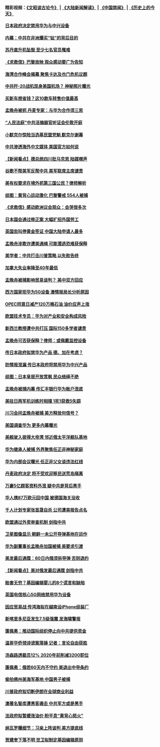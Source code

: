 #### 精彩视频：[《文昭谈古论今》](https://github.com/gfw-breaker/wenzhao/blob/master/README.md?t=12101531) | [《大陆新闻解读》](https://github.com/gfw-breaker/ntdtv-comedy/blob/master/README.md?t=12101531) | [《中国禁闻》](https://github.com/gfw-breaker/ntdtv-news/blob/master/README.md?t=12101531) | [《历史上的今天》](https://github.com/gfw-breaker/today-in-history/blob/master/README.md?t=12101531) 

#### [日本政府决定禁用华为与中兴设备](../pages/nsc418/n10901481.md?t=12101531) 

#### [内幕：中共在非洲爆买“钴”的背后目的](../pages/nsc418/n10898949.md?t=12101531) 

#### [苏丹直升机坠毁 至少七名官员罹难](../pages/nsc418/n10900117.md?t=12101531) 

#### [《求救信》巴黎放映 观众感动要广为告知](../pages/nsc418/n10900019.md?t=12101531) 

#### [海湾合作峰会揭幕 聚焦卡达及也门危机议题](../pages/nsc418/n10899688.md?t=12101531) 

#### [中共歼-20战机现身美国机场？ 神秘照片曝光](../pages/nsc418/n10899663.md?t=12101531) 

#### [买新车想省钱？这10款车转售价值最高](../pages/nsc418/n10898117.md?t=12101531) 

#### [孟晚舟被抓 丹麦专家：与华为合作须三思](../pages/nsc418/n10899564.md?t=12101531) 

#### [“人民法庭”中共活摘器官听证会伦敦开庭](../pages/nsc418/n10899563.md?t=12101531) 

#### [小默克尔惊险当选基民盟党魁 默克尔谢幕](../pages/nsc418/n10899491.md?t=12101531) 

#### [中共渗透海外中文媒体 美国官方如何说](../pages/nsc418/n10893253.md?t=12101531) 

#### [【新闻看点】德总统四川批马克思 陆媒噤声](../pages/nsc418/n10899297.md?t=12101531) 

#### [谷歌不帮美军反帮中共 美军联席主席谴责](../pages/nsc418/n10899167.md?t=12101531) 

#### [美有权要求在境外抓第三国公民？律师解析](../pages/nsc418/n10899107.md?t=12101531) 

#### [组图：黄背心运动激化 巴黎警戒 554人被捕](../pages/nsc418/n10899057.md?t=12101531) 

#### [《求救信》感动欧洲议会观众：会哭很多次](../pages/nsc418/n10897982.md?t=12101531) 

#### [日本国会通过修正案 大幅扩招外国劳工](../pages/nsc418/n10898708.md?t=12101531) 

#### [英国忽叫停黄金签证 中国大陆申请人最多](../pages/nsc418/n10898953.md?t=12101531) 

#### [孟晚舟涉欺诈遭美通缉 可能潜逃恐难获保释](../pages/nsc418/n10898102.md?t=12101531) 

#### [美学者：中共打击川普策略 以失败告终](../pages/nsc418/n10897887.md?t=12101531) 

#### [加拿大失业率降至40年最低](../pages/nsc418/n10898188.md?t=12101531) 

#### [孟晚舟被捕影响贸易谈判？ 美中双方回应](../pages/nsc418/n10897913.md?t=12101531) 

#### [西方国家拒华为5G设备 澳情报局长分析原因](../pages/nsc418/n10897478.md?t=12101531) 

#### [OPEC同意日减产120万桶石油 油价应声上涨](../pages/nsc418/n10897630.md?t=12101531) 

#### [欧盟技术专员：华为对产业和安全构成风险](../pages/nsc418/n10897566.md?t=12101531) 

#### [新西兰教授遭中共打压 国际150多学者谴责](../pages/nsc418/n10897483.md?t=12101531) 

#### [孟晚舟可否获保释？律师：或佩戴监控设备](../pages/nsc418/n10897512.md?t=12101531) 

#### [传日本政府拟禁华为产品 德、加在考虑？](../pages/nsc418/n10897161.md?t=12101531) 

#### [防情报泄漏 传日本政府将禁用华为中兴产品](../pages/nsc418/n10896431.md?t=12101531) 

#### [组图：日本皇居开放赏枫 民众络绎不绝](../pages/nsc418/n10896770.md?t=12101531) 

#### [孟晚舟被捕内幕  传汇丰银行华为账户泄底](../pages/nsc418/n10895828.md?t=12101531) 

#### [美驻日两军机训练时相撞 1死1获救5失踪](../pages/nsc418/n10895396.md?t=12101531) 

#### [川习会间孟晚舟被捕 美方释放何信号？](../pages/nsc418/n10895625.md?t=12101531) 

#### [美国调查华为 更多内幕曝光](../pages/nsc418/n10894972.md?t=12101531) 

#### [美舰驶入彼得大帝湾 邻近俄太平洋舰队基地](../pages/nsc418/n10895184.md?t=12101531) 

#### [华为继承人被捕 外界聚焦任正非神秘家庭](../pages/nsc418/n10895153.md?t=12101531) 

#### [华为内部会议曝光 任正非父女谈违法红线](../pages/nsc418/n10895089.md?t=12101531) 

#### [丹麦政府决定 将不受欢迎移民送荒岛隔离](../pages/nsc418/n10894981.md?t=12101531) 

#### [万豪5亿顾客资料外泄 疑中共是背后黑手](../pages/nsc418/n10894557.md?t=12101531) 

#### [华人携87万欧元回中国 被德国海关没收](../pages/nsc418/n10893765.md?t=12101531) 

#### [千人计划专家张首晟自杀 公司遭美报告点名](../pages/nsc418/n10893923.md?t=12101531) 

#### [欧盟通过外资审查机制 剑指中共](../pages/nsc418/n10893505.md?t=12101531) 

#### [卫星图像显示 朝鲜一未公开导弹基地在运作](../pages/nsc418/n10893877.md?t=12101531) 

#### [华为副董事长孟晚舟加国被捕 美要求引渡](../pages/nsc418/n10893616.md?t=12101531) 

#### [美发最后通牒：60日内俄须拆导弹 否则退约](../pages/nsc418/n10893602.md?t=12101531) 

#### [【新闻看点】美对俄发最后通牒 剑指中共](../pages/nsc418/n10893354.md?t=12101531) 

#### [贻害无穷？基因编辑婴儿的8个谎言和缺陷](../pages/nsc418/n10893306.md?t=12101531) 

#### [英国电信核心5G网络禁用华为设备](../pages/nsc418/n10892579.md?t=12101531) 

#### [因应贸易战 传鸿海拟在越南设iPhone组装厂](../pages/nsc418/n10892563.md?t=12101531) 

#### [新喀里多尼亚发生7.5级强震 发海啸警报](../pages/nsc418/n10892191.md?t=12101531) 

#### [蓬佩奥：推动国际组织停止向中共提供资金](../pages/nsc418/n10891425.md?t=12101531) 

#### [温哥华侨领诽谤案落锤 记者：言论自由获胜](../pages/nsc418/n10891368.md?t=12101531) 

#### [汤森路透裁员12% 2020年前削减3200职位](../pages/nsc418/n10891272.md?t=12101531) 

#### [蓬佩奥：俄若60天内不守约 美退出中导条约](../pages/nsc418/n10891258.md?t=12101531) 

#### [偷拍佛州美海军基地 中国男子被捕](../pages/nsc418/n10891201.md?t=12101531) 

#### [川普政府拟切断伊朗在全球商业利益](../pages/nsc418/n10891131.md?t=12101531) 

#### [澳著名智库遭黑客袭击 中共军方或是黑手](../pages/nsc418/n10891020.md?t=12101531) 

#### [法政府拟暂缓涨油价 盼平息“黄背心怒火”](../pages/nsc418/n10890817.md?t=12101531) 

#### [纳瓦罗曝细节：习亲上阵谈判 美方提底线](../pages/nsc418/n10890893.md?t=12101531) 

#### [贺建奎下落不明 世卫拟制定基因编辑原则](../pages/nsc418/n10890257.md?t=12101531) 

